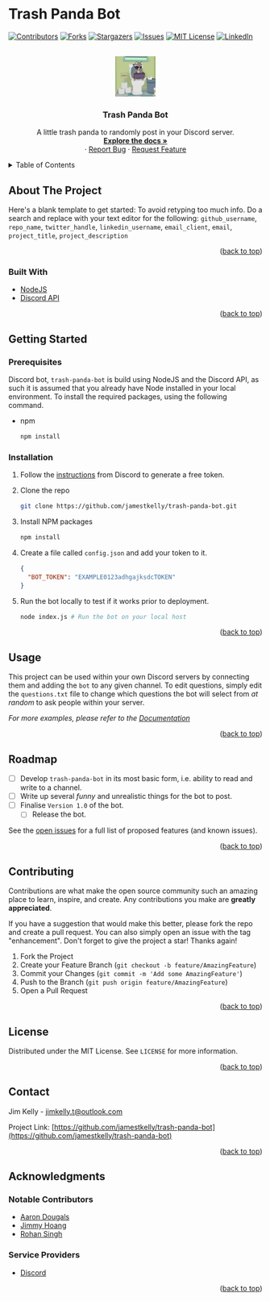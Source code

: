 # Trash Panda Bot

<div id="top"></div>
<!--
*** Thanks for checking out the Best-README-Template. If you have a suggestion
*** that would make this better, please fork the repo and create a pull request
*** or simply open an issue with the tag "enhancement".
*** Don't forget to give the project a star!
*** Thanks again! Now go create something AMAZING! :D
-->

<!-- PROJECT SHIELDS -->
<!--
*** I'm using markdown "reference style" links for readability.
*** Reference links are enclosed in brackets [ ] instead of parentheses ( ).
*** See the bottom of this document for the declaration of the reference variables
*** for contributors-url, forks-url, etc. This is an optional, concise syntax you may use.
*** https://www.markdownguide.org/basic-syntax/#reference-style-links
-->
[![Contributors][contributors-shield]][contributors-url]
[![Forks][forks-shield]][forks-url]
[![Stargazers][stars-shield]][stars-url]
[![Issues][issues-shield]][issues-url]
[![MIT License][license-shield]][license-url]
[![LinkedIn][linkedin-shield]][linkedin-url]

<!-- PROJECT LOGO -->
<br />
<div align="center">
  <a href="https://github.com/jamestkelly/trash-panda-bot">
    <img src="src/img/trash-panda.png" alt="Logo" width="80" height="80">
  </a>

<h3 align="center">Trash Panda Bot</h3>

  <p align="center">
    A little trash panda to randomly post in your Discord server.
    <br />
    <a href="https://github.com/jamestkelly/trash-panda-bot"><strong>Explore the docs »</strong></a>
    <br />
    ·
    <a href="https://github.com/jamestkelly/trash-panda-bot/issues">Report Bug</a>
    ·
    <a href="https://github.com/jamestkelly/trash-panda-bot/issues">Request Feature</a>
  </p>
</div>

<!-- TABLE OF CONTENTS -->
<details>
  <summary>Table of Contents</summary>
  <ol>
    <li>
      <a href="#about-the-project">About The Project</a>
      <ul>
        <li><a href="#built-with">Built With</a></li>
      </ul>
    </li>
    <li>
      <a href="#getting-started">Getting Started</a>
      <ul>
        <li><a href="#prerequisites">Prerequisites</a></li>
        <li><a href="#installation">Installation</a></li>
      </ul>
    </li>
    <li><a href="#usage">Usage</a></li>
    <li><a href="#roadmap">Roadmap</a></li>
    <li><a href="#contributing">Contributing</a></li>
    <li><a href="#license">License</a></li>
    <li><a href="#contact">Contact</a></li>
    <li><a href="#acknowledgments">Acknowledgments</a></li>
  </ol>
</details>

<!-- ABOUT THE PROJECT -->
## About The Project

Here's a blank template to get started: To avoid retyping too much info. Do a search and replace with your text editor for the following: `github_username`, `repo_name`, `twitter_handle`, `linkedin_username`, `email_client`, `email`, `project_title`, `project_description`

<p align="right">(<a href="#top">back to top</a>)</p>

### Built With

* [NodeJS](https://nodejs.org/en/)
* [Discord API](www.discord.com)

<p align="right">(<a href="#top">back to top</a>)</p>

<!-- GETTING STARTED -->
## Getting Started

### Prerequisites

Discord bot, `trash-panda-bot` is build using NodeJS and the Discord API, as such it is assumed that you already have Node installed in your local environment. To install the required packages, using the following command.

* npm

  ```sh
  npm install
  ```

### Installation

1. Follow the [instructions](https://discord.com/developers/docs/intro) from Discord to generate a free token.
2. Clone the repo

   ```sh
   git clone https://github.com/jamestkelly/trash-panda-bot.git
   ```

3. Install NPM packages

   ```sh
   npm install
   ```

4. Create a file called `config.json` and add your token to it.
   
   ```json
   {
     "BOT_TOKEN": "EXAMPLE0123adhgajksdcTOKEN"
   }
   ```

5. Run the bot locally to test if it works prior to deployment.
   
   ```sh
   node index.js # Run the bot on your local host
   ```

<p align="right">(<a href="#top">back to top</a>)</p>

<!-- USAGE EXAMPLES -->
## Usage

This project can be used within your own Discord servers by connecting them and adding the `bot` to any given channel. To edit questions, simply edit the `questions.txt` file to change which questions the bot will select from _at random_ to ask people within your server.

_For more examples, please refer to the [Documentation](https://example.com)_

<p align="right">(<a href="#top">back to top</a>)</p>

<!-- ROADMAP -->
## Roadmap

* [ ] Develop `trash-panda-bot` in its most basic form, i.e. ability to read and write to a channel.
* [ ] Write up several _funny_ and unrealistic things for the bot to post.
* [ ] Finalise `Version 1.0` of the bot.
  * [ ] Release the bot.

See the [open issues](https://github.com/jamestkelly/trash-panda-bot/issues) for a full list of proposed features (and known issues).

<p align="right">(<a href="#top">back to top</a>)</p>

<!-- CONTRIBUTING -->
## Contributing

Contributions are what make the open source community such an amazing place to learn, inspire, and create. Any contributions you make are **greatly appreciated**.

If you have a suggestion that would make this better, please fork the repo and create a pull request. You can also simply open an issue with the tag "enhancement".
Don't forget to give the project a star! Thanks again!

1. Fork the Project
2. Create your Feature Branch (`git checkout -b feature/AmazingFeature`)
3. Commit your Changes (`git commit -m 'Add some AmazingFeature'`)
4. Push to the Branch (`git push origin feature/AmazingFeature`)
5. Open a Pull Request

<p align="right">(<a href="#top">back to top</a>)</p>

<!-- LICENSE -->
## License

Distributed under the MIT License. See `LICENSE` for more information.

<p align="right">(<a href="#top">back to top</a>)</p>

<!-- CONTACT -->
## Contact

Jim Kelly - jimkelly.t@outlook.com

Project Link: [https://github.com/jamestkelly/trash-panda-bot](https://github.com/jamestkelly/trash-panda-bot)

<p align="right">(<a href="#top">back to top</a>)</p>

<!-- ACKNOWLEDGMENTS -->
## Acknowledgments

### Notable Contributors

* [Aaron Dougals](https://www.linkedin.com/in/aaron-douglas-28645a23b/)
* [Jimmy Hoang](https://www.linkedin.com/in/jimmy-hoang-5270b8238/)
* [Rohan Singh](https://www.linkedin.com/in/rohan-singh-developer/)

### Service Providers

* [Discord](https://discord.com)

<p align="right">(<a href="#top">back to top</a>)</p>

<!-- MARKDOWN LINKS & IMAGES -->
<!-- https://www.markdownguide.org/basic-syntax/#reference-style-links -->
[contributors-shield]: https://img.shields.io/github/contributors/jamestkelly/trash-panda-bot.svg?style=for-the-badge
[contributors-url]: https://github.com/jamestkelly/trash-panda-bot/graphs/contributors
[forks-shield]: https://img.shields.io/github/forks/jamestkelly/trash-panda-bot.svg?style=for-the-badge
[forks-url]: https://github.com/jamestkelly/trash-panda-bot/network/members
[stars-shield]: https://img.shields.io/github/stars/jamestkelly/trash-panda-bot.svg?style=for-the-badge
[stars-url]: https://github.com/jamestkelly/trash-panda-bot/stargazers
[issues-shield]: https://img.shields.io/github/issues/jamestkelly/trash-panda-bot.svg?style=for-the-badge
[issues-url]: https://github.com/jamestkelly/trash-panda-bot/issues
[license-shield]: https://img.shields.io/github/license/jamestkelly/trash-panda-bot.svg?style=for-the-badge
[license-url]: https://github.com/jamestkelly/trash-panda-bot/blob/master/LICENSE.txt
[linkedin-shield]: https://img.shields.io/badge/-LinkedIn-black.svg?style=for-the-badge&logo=linkedin&colorB=555
[linkedin-url]: https://linkedin.com/in/jimkellyt
